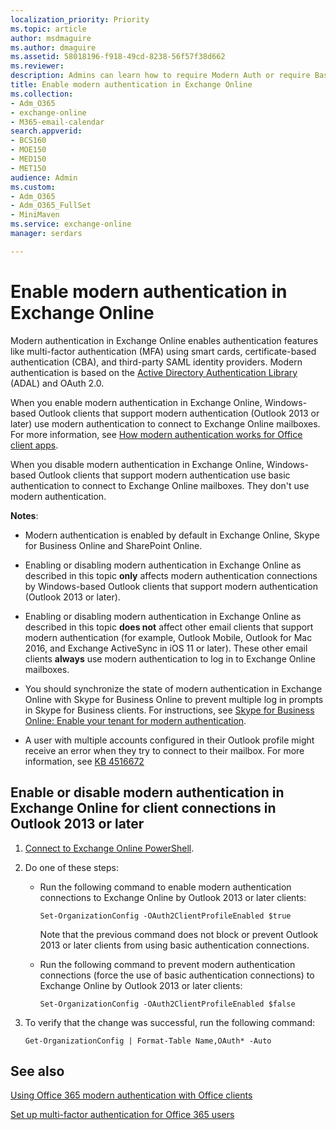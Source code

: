 ```yaml
---
localization_priority: Priority
ms.topic: article
author: msdmaguire
ms.author: dmaguire
ms.assetid: 58018196-f918-49cd-8238-56f57f38d662
ms.reviewer: 
description: Admins can learn how to require Modern Auth or require Basic Auth for connections to Exchange Online by Outlook 2013 or later.
title: Enable modern authentication in Exchange Online
ms.collection:
- Adm_O365
- exchange-online
- M365-email-calendar
search.appverid:
- BCS160
- MOE150
- MED150
- MET150
audience: Admin
ms.custom:
- Adm_O365
- Adm_O365_FullSet
- MiniMaven
ms.service: exchange-online
manager: serdars

---
```


# Enable modern authentication in Exchange Online

Modern authentication in Exchange Online enables authentication features like multi-factor authentication (MFA) using smart cards, certificate-based authentication (CBA), and third-party SAML identity providers. Modern authentication is based on the [Active Directory Authentication Library](https://go.microsoft.com/fwlink/p/?LinkId=717281) (ADAL) and OAuth 2.0.

When you enable modern authentication in Exchange Online, Windows-based Outlook clients that support modern authentication (Outlook 2013 or later) use modern authentication to connect to Exchange Online mailboxes. For more information, see [How modern authentication works for Office client apps](https://support.office.com/article/e4c45989-4b1a-462e-a81b-2a13191cf517).

When you disable modern authentication in Exchange Online, Windows-based Outlook clients that support modern authentication use basic authentication to connect to Exchange Online mailboxes. They don't use modern authentication.

 **Notes**:

- Modern authentication is enabled by default in Exchange Online, Skype for Business Online and SharePoint Online.

- Enabling or disabling modern authentication in Exchange Online as described in this topic **only** affects modern authentication connections by Windows-based Outlook clients that support modern authentication (Outlook 2013 or later).

- Enabling or disabling modern authentication in Exchange Online as described in this topic **does not** affect other email clients that support modern authentication (for example, Outlook Mobile, Outlook for Mac 2016, and Exchange ActiveSync in iOS 11 or later). These other email clients **always** use modern authentication to log in to Exchange Online mailboxes.

- You should synchronize the state of modern authentication in Exchange Online with Skype for Business Online to prevent multiple log in prompts in Skype for Business clients. For instructions, see [Skype for Business Online: Enable your tenant for modern authentication](https://aka.ms/SkypeModernAuth).

- A user with multiple accounts configured in their Outlook profile might receive an error when they try to connect to their mailbox. For more information, see [KB 4516672](https://support.microsoft.com/help/4516672/outlook-shows-disconnected-after-enabling-modern-authentication-in-off)

## Enable or disable modern authentication in Exchange Online for client connections in Outlook 2013 or later

1. [Connect to Exchange Online PowerShell](https://go.microsoft.com/fwlink/p/?LinkID=534121).

2. Do one of these steps:

   - Run the following command to enable modern authentication connections to Exchange Online by Outlook 2013 or later clients:

     ```
     Set-OrganizationConfig -OAuth2ClientProfileEnabled $true
     ```

     Note that the previous command does not block or prevent Outlook 2013 or later clients from using basic authentication connections.

   - Run the following command to prevent modern authentication connections (force the use of basic authentication connections) to Exchange Online by Outlook 2013 or later clients:

     ```
     Set-OrganizationConfig -OAuth2ClientProfileEnabled $false
     ```

3. To verify that the change was successful, run the following command:

     ```
     Get-OrganizationConfig | Format-Table Name,OAuth* -Auto
     ```

## See also

[Using Office 365 modern authentication with Office clients](https://support.office.com/article/776c0036-66fd-41cb-8928-5495c0f9168a)

[Set up multi-factor authentication for Office 365 users](https://docs.microsoft.com/office365/admin/security-and-compliance/set-up-multi-factor-authentication)

